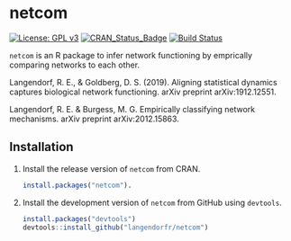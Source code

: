 # netcom

[![License: GPL v3](https://img.shields.io/badge/License-GPL%20v3-blue.svg)](http://www.gnu.org/licenses/gpl-3.0)
[![CRAN_Status_Badge](http://www.r-pkg.org/badges/version/netcom)](https://cran.r-project.org/package=netcom)
[![Build Status](https://travis-ci.org/langendorfr/netcom.svg?branch=master)](https://travis-ci.org/langendorfr/netcom)

`netcom` is an R package to infer network functioning by emprically comparing networks to each other.

Langendorf, R. E., & Goldberg, D. S. (2019). Aligning statistical dynamics captures biological network functioning. arXiv preprint arXiv:1912.12551.

Langendorf, R. E. & Burgess, M. G. Empirically classifying network mechanisms. arXiv preprint arXiv:2012.15863.

## Installation

1. Install the release version of `netcom` from CRAN.

   ```R
   install.packages("netcom").
   ```

2. Install the development version of `netcom` from GitHub using `devtools`.
   ```R
   install.packages("devtools")
   devtools::install_github("langendorfr/netcom")
   ```
